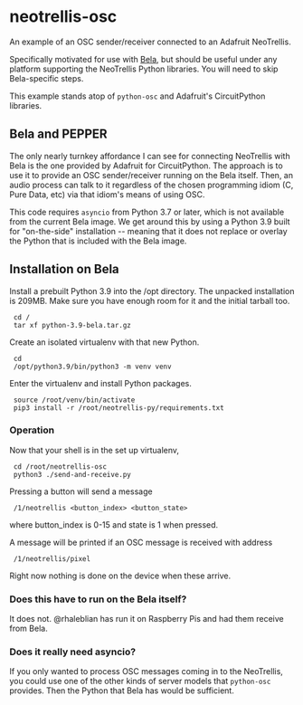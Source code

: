# neotrellis-osc

An example of an OSC sender/receiver connected to an Adafruit NeoTrellis.

Specifically motivated for use with [Bela](http://bela.io), but should be useful
under any platform supporting the NeoTrellis Python libraries.  You will
need to skip Bela-specific steps.

This example stands atop of `python-osc` and Adafruit's CircuitPython libraries.


## Bela and PEPPER

The only nearly turnkey affordance I can see for connecting NeoTrellis with
Bela is the one provided by Adafruit for CircuitPython.  The approach is to use it
to provide an OSC sender/receiver running on the Bela itself.  Then, an audio process
can talk to it regardless of the chosen programming idiom (C, Pure Data, etc)
via that idiom's means of using OSC.

This code requires `asyncio` from Python 3.7 or later, which is not
available from the current Bela image.  We get around this by using
a Python 3.9 built for "on-the-side" installation -- meaning that it does not
replace or overlay the Python that is included with the Bela image.


## Installation on Bela

Install a prebuilt Python 3.9 into the /opt directory.
The unpacked installation is 209MB.  Make sure you have enough room for it
and the initial tarball too.

     cd /
     tar xf python-3.9-bela.tar.gz

Create an isolated virtualenv with that new Python.

     cd
     /opt/python3.9/bin/python3 -m venv venv

Enter the virtualenv and install Python packages.

     source /root/venv/bin/activate
     pip3 install -r /root/neotrellis-py/requirements.txt


### Operation

Now that your shell is in the set up virtualenv,

     cd /root/neotrellis-osc
     python3 ./send-and-receive.py

Pressing a button will send a message

     /1/neotrellis <button_index> <button_state>

where button_index is 0-15 and state is 1 when pressed.

A message will be printed if an OSC message is received with address

     /1/neotrellis/pixel

Right now nothing is done on the device when these arrive.


### Does this have to run on the Bela itself?

It does not.  @rhaleblian has run it on Raspberry Pis and had them
receive from Bela.


### Does it really need asyncio?

If you only wanted to process OSC messages coming in to the NeoTrellis,
you could use one of the other kinds of server models that `python-osc`
provides.  Then the Python that Bela has would be sufficient.

